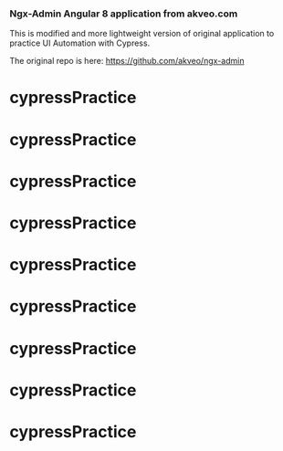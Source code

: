 ### Ngx-Admin Angular 8 application from akveo.com

This is modified and more lightweight version of original application to practice UI Automation with Cypress.

The original repo is here: https://github.com/akveo/ngx-admin
# cypressPractice
# cypressPractice
# cypressPractice
# cypressPractice
# cypressPractice
# cypressPractice
# cypressPractice
# cypressPractice
# cypressPractice
